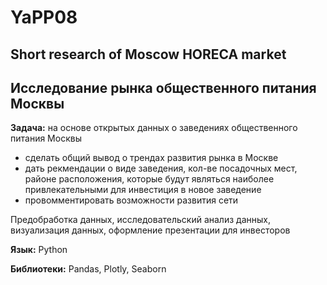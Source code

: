 # YaPP08
## Short research of Moscow HORECA market

## Исследование рынка общественного питания Москвы

**Задача:** на основе открытых данных о заведениях общественного питания Москвы
* сделать общий вывод о трендах развития рынка в Москве
* дать рекмендации о виде заведения, кол-ве посадочных мест, районе расположения, которые будут являться наиболее привлекательными для инвестиция в новое заведение
* провомментировать возможности развития сети

Предобработка данных, исследовательский анализ данных, визуализация данных, оформление презентации для инвесторов

**Язык:** Python

**Библиотеки:** Pandas, Plotly, Seaborn
